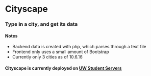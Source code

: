 # Cityscape
### Type in a city, and get its data

#### Notes
- Backend data is created with php, which parses through a text file
- Frontend only uses a small amount of Bootstrap
- Currently only 3 cities as of 10.6.16

#### Cityscape is currently deployed on [UW Student Servers](https://students.washington.edu/swifties/cityscape/cities.html)
